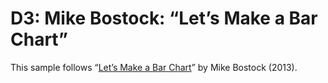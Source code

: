 # D3: Mike Bostock: “Let’s Make a Bar Chart”

This sample follows “[Let’s Make a Bar Chart](https://bost.ocks.org/mike/bar/)” by Mike Bostock (2013).